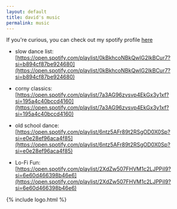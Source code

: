 ```yaml
---
layout: default
title: david's music
permalink: music
---
```


If you're curious, you can check out my spotify profile [here](https://open.spotify.com/user/mn1d7c2vdsdjm676tevh0trn8)

- slow dance list: [https://open.spotify.com/playlist/0kBkhcoNBkQwIG2IkBCur7?si=b894cf87be924680](https://open.spotify.com/playlist/0kBkhcoNBkQwIG2IkBCur7?si=b894cf87be924680)

- corny classics: [https://open.spotify.com/playlist/7a3AG96zvsvp4EkGx3y1xf?si=195a4c40bccd4160](https://open.spotify.com/playlist/7a3AG96zvsvp4EkGx3y1xf?si=195a4c40bccd4160)

- old school dance: [https://open.spotify.com/playlist/6ntz5AFr89t2RSgOD0X0Sp?si=e0e28ef96aca4f85](https://open.spotify.com/playlist/6ntz5AFr89t2RSgOD0X0Sp?si=e0e28ef96aca4f85)

- Lo-Fi Fun: [https://open.spotify.com/playlist/2XdZw507FHVM1c2LJPPiI9?si=6e60d466398b46e6](https://open.spotify.com/playlist/2XdZw507FHVM1c2LJPPiI9?si=6e60d466398b46e6)

{% include logo.html %}
